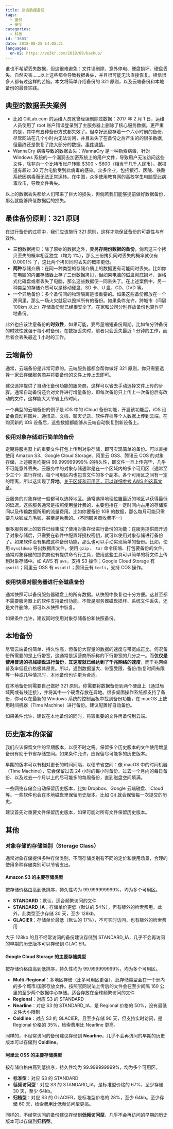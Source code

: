 ```yaml
---
title: 谈谈数据备份
tags:
  - 备份
  - 安全
categories:
  - 科技
id: '3603'
date: 2018-08-25 14:05:21
languages:
  en-US: https://ze3kr.com/2018/08/backup/
---
```


谁也不希望丢失数据，但这很难避免：文件误删除、意外停电、硬盘损坏、硬盘丢失、自然灾害……以上这些都会导致数据丢失，并且很可能无法直接恢复。相信很多人都有过这样的苦恼。本文将简单介绍备份的 321 原则，以及云端备份和本地备份的最佳实践。
<!-- more -->

## 典型的数据丢失案例

*   比如 GitLab.com 的运维人员就曾经误删除过数据：2017 年 2 月 1 日，运维人员使用了 root 账户错误登录到了主服务器上删除了核心服务数据。更严重的是，其中有五种备份方式都失效了。但幸好还留存着一个六小时前的备份，尽管网站在几个小时内无法访问，并且丢失了在备份之后产生的的很多数据，但最终还是恢复了绝大部分的数据，[事件详情](https://about.gitlab.com/2017/02/01/gitlab-dot-com-database-incident/)。
*   WannaCry 病毒导致的数据丢失：WannaCry 是一种勒索病毒，针对 Windows 系统的一个漏洞去加密系统上的用户文件，导致用户无法访问这些文件，除非向一个比特币账户转账 $300 ~ $600（相当于几千人民币）。据报道有超过 30 万台电脑受到此病毒的感染。众多企业，包括银行、医院、铁路系统因病毒而无法正常运转。在中国，众多使用教育网的高校学生电脑受此病毒攻击，导致文件丢失。

以上的数据丢失都给人们带来了巨大的损失，但倘若我们能够提前做好数据备份，那么就能够降低数据后的损失。

## 最佳备份原则：321 原则

在进行备份的过程中，我们应该施行 321 原则，这样才能保证备份的可靠性与有效性。

*   **三份**数据拷贝：除了原始的数据之外，要**另存两份数据的备份**。倘若这三个拷贝丢失的概率相互独立（均为 1%），那么三份拷贝同时丢失的概率就仅有 0.0001% 了，这比两个拷贝同时丢失的概率更低。
*   **两种**存储介质：在同一种类型的存储介质上的数据更有可能同时丢失。比如你在电脑的内置存储器上存了三份数据拷贝，但如果电脑的磁盘彻底损坏、误格式化磁盘或者丢失了电脑，那么这些数据便一同丢失了。在上述案例中，另一种类型的存储介质可以是移动硬盘、SD 卡、U 盘、CD、DVD 等。
*   **一个**异地备份：多个备份间的物理隔离是很重要的。如果这些备份都放在一个房间里，那么一场火灾就足以毁掉所有的备份。如果条件允许，跨城市（间隔 100km 以上）存储备份就已经很安全了。在家和公司分别存放备份也算作异地备份。

此外也应该注意备份的**时效性**，如果可能，要尽量缩短备份周期。比如每分钟备份的时效性就强于每小时备份。在数据丢失时，前者只会丢失最近 1 分钟的工作，而后者会丢失最近 1 小时的工作。

## 云端备份

通常，云端备份是非常可靠的。云端服务器都会帮你做好 321 原则，你只需要选择一家云存储服务商并将要备份的文件上传上去即可。

建议选择提供了自动化备份功能的服务商，这样可以省去手动选择文件上传的步骤。通常自动备份还会对文件进行增量备份，即每次备份只上传上一次备份后有改动的文件，这样能大大节省上传时间。

一个典型的云端备份的例子是 iOS 中的 iCloud 备份功能，开启该功能后，iOS 设备会自动将图片、通讯录、文档、聊天记录、软件存档等个人数据上传到云端。在购买新的 iOS 设备后，这些数据都能够从云端自动恢复到新设备上。

### 使用对象存储进行简单的备份

定期将服务器上的重要文件打包上传到对象存储，即可实现简单的备份。可以直接使用 Amazon S3、Google Cloud Storage、阿里云 OSS、腾讯云 COS 的对象存储，上述服务均提供 99.999999999% 的持久性，即文件一旦上传完毕，几乎不可能意外丢失。云服务中的对象存储通常是在一个区域内的多个可用区（通常至少三个）进行存储，每个可用区内也包含文件的多个副本。各个可用区之间有一定的距离，所以这实现了**异地**。[关于区域和可用区，可以详细参考 AWS 的这篇文章](http://docs.aws.amazon.com/zh_cn/AWSEC2/latest/UserGuide/using-regions-availability-zones.html)。

云服务的对象存储一般都可以选择地区。通常选择地理位置最近的地区以获得最低的延迟。这些服务通常是按照使用量计费的，主要包括在一定时间内占用的存储空间以及传输数据所用的流量费用。比如你要备份 1GB 的数据，那么每月可能只需要几块钱或几毛钱，甚至是免费的。（不同服务商收费不一）

很多服务器上的软件已经集成了使用对象存储进行备份的功能：在服务提供商开通了对象存储后，只需要在软件中配置好授权密钥，就可以使用对象存储进行备份了。如果软件没有集成这种备份功能，那么也可以手动实现简单的备份。比如，使用 `mysqldump` 导出数据库文件，使用 `gzip` 、 `tar` 命令压缩、打包要备份的文件。通常对象存储的提供商也有提供命令行工具，使用这些工具可以简单的将文件上传到对象存储中。如 AWS 有 `aws`，支持 S3 操作；Google Cloud Storage 有 `gsutil`；阿里云 OSS 有 `ossutil`；腾讯云有 `tccli`，支持 COS 操作。

### 使用快照对服务器进行全磁盘备份

通常快照可以备份服务器磁盘上的所有数据。从快照中恢复也十分方便。这甚至都不需要服务器上的软件支持备份功能。不管是服务器磁盘损坏、系统文件丢失，还是文件删除，都可以从快照中恢复。

如果条件允许，建议同时使用对象存储备份和快照备份。

## 本地备份

尽管云端备份简单、持久性高，但备份大容量的数据的速度与带宽成正比。何况备份所需要的是上行带宽，这通常是运营商所标称的下行带宽的几分之一。而**仅仅是使用普通的机械硬盘进行备份，其速度就已经达到了千兆网络的速度**，而千兆网络普及率低且价格极其昂贵。所以，遇到数据量大、带宽受限、备份/恢复时间有限等一种或几种情况时，本地备份也许更为合适。

在本地备份则需要自己做好 321 原则。你需要将数据备份到两个硬盘上（通过局域网或有线连接），并将其中一个硬盘存放在异地。很多桌面操作系统都支持了备份，你可以在最新的 Windows 系统的控制面板中找到备份功能，在 macOS 上使用时间机器（Time Machine）进行备份。建议配置好自动备份。

如果条件允许，建议在本地备份的同时，将较重要的文件再备份到云端。

## 历史版本的保留

我们应该保留文件的早期版本，以便不时之需。保留多个历史版本的文件使用增量备份有助于节省存储空间。如果条件允许，应保留尽可能多的历史版本。

早期的版本可以有相对更长的时间间隔，以便节省空间：像 macOS 中的时间机器（Time Machine），它会保留过去 24 小时的每小时备份、过去一个月内的每日备份、以及过去一个月以上的尽可能多的每周备份，直到磁盘空间填满。

一些网络存储会自动保留历史版本，比如 Dropbox、Google 云端磁盘、iCloud 等。一些软件也会在本地磁盘里保留历史版本。比如 Git 就会保留每一次提交的历史。

建议首先对重要文件保留历史版本，如果可能对所有文件保留历史版本。

## 其他

### 对象存储的存储类别（Storage Class）

通常对象存储提供多种存储类别，不同存储类别有不同的定价和使用场景，合理的使用多种存储类别可以节省支出。

#### Amazon S3 的主要存储类型

按存储价格由高到低排序，持久性均为 99.999999999%，均为多个可用区。

*   **STANDARD**：默认，适合频繁访问的文件
*   **STANDARD\_IA**：存储单价更低（默认的 54%），但有额外的检索费用。此外，此类型至少存储 30 天，至少 128kb。
*   **GLACIER**：存储单价最低（默认的 17%），不可实时访问，也有额外的检索费用

大于 128kb 的且不经常访问的备份建议存储到 STANDARD\_IA，几乎不会再访问的早期的历史版本可以存储到 GLACIER。

#### Google Cloud Storage 的主要存储类型

按存储价格由高到低排序，持久性均为 99.999999999%，均为多个可用区。

*   **Multi-Regional**：多地区存储（比多可用区更强），此存储类型会在一个洲内的多个城市/国家存放文件。按照官网说法上传后的文件会在至少间隔 160 公里的至少两个数据中心存储。适合存放在全球频繁访问的文件
*   **Regional**：对应 S3 的 STANDARD
*   **Nearline**：对应 S3 的 STANDARD\_IA，是 Regional 价格的 50%，没有最低文件大小限制
*   **Coldline**：对应 S3 的 GLACIER，且至少存储 90 天，但支持实时访问，是 Regional 价格的 35%，检索费用比 Nearline 更高。

同样的，不经常访问的备份建议存储到 **Nearline**，几乎不会再访问的早期的历史版本可以存储到 **Coldline**。

#### 阿里云 OSS 的主要存储类型

按存储价格由高到低排序，持久性均为 99.999999999%，均为多个可用区。

*   **标准型**：对应 S3 的 STANDARD
*   **低频访问型**：对应 S3 的 STANDARD\_IA，是标准型价格的 67%，至少存储 30 天，至少 64kb。
*   **归档型**：对应 S3 的 GLACIER，是标准型价格的 28%，至少 64kb。至少存储 60 天，检索费用比低频访问型更高。

同样的，不经常访问的备份建议存储到**低频访问型**，几乎不会再访问的早期的历史版本可以存储到**归档型**。
